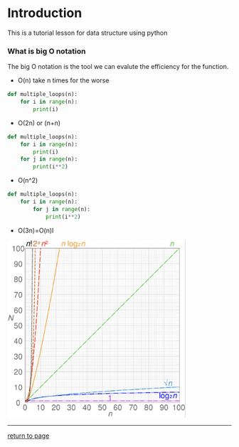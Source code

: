 # Introduction
This is a tutorial lesson for data structure using python
### What is big O notation
The big O notation is the tool we can evalute the efficiency for the function.
* O(n) take n times for the worse
```python
def multiple_loops(n): 
	for i in range(n): 
		print(i)
```
* O(2n) or (n+n) 

```python
def multiple_loops(n): 
	for i in range(n): 
		print(i)
	for j in range(n): 
		print(i**2)
```
* O(n^2)

```python
def multiple_loops(n): 
	for i in range(n): 
		for j in range(n): 
			print(i**2)
```
* O(3n)=O(n)I

<img src="LL/bigONotation.png" alt="bigONotation" width="400"/>

***
[return to page](README.md)
